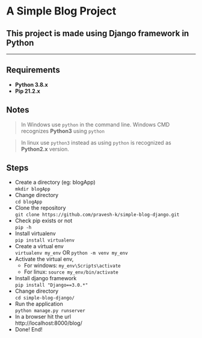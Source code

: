 
# A Simple Blog Project

## This project is made using Django framework in Python

***

## Requirements

+ **Python 3.8.x**
+ **Pip 21.2.x**

## Notes

> In Windows use ```python``` in the command line. Windows CMD recognizes **Python3** using ```python```

> In linux use ```python3``` instead as using ```python``` is recognized as **Python2.x** version.

## Steps

+ Create a directory (eg: blogApp) <br>```mkdir blogApp```
+ Change directory<br>```cd blogApp```
+ Clone the repository <br>```git clone https://github.com/pravesh-k/simple-blog-django.git```
+ Check pip exists or not<br>```pip -h```
+ Install virtualenv<br>```pip install virtualenv```
+ Create a virtual env<br>```virtualenv my_env``` OR ```python -m venv my_env```
+ Activate the virtual env,
  + For windows: ```my_env\Scripts\activate```
  + For linux:  ```source my_env/bin/activate```
+ Install django framework<br>```pip install "Django==3.0.*"```
+ Change directory<br>```cd simple-blog-django/```
+ Run the application<br>```python manage.py runserver```
+ In a browser hit the url<br>http://localhost:8000/blog/
+ Done! End!
